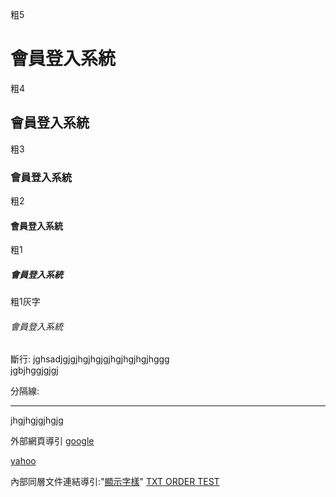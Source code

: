 粗5
# 會員登入系統
粗4
## 會員登入系統
粗3
### 會員登入系統
粗2
#### 會員登入系統
粗1
##### 會員登入系統
粗1灰字
###### 會員登入系統

斷行:
jghsadjgjgjhgjhgjgjhgjhgjhgjhggg<br>
jgbjhggjgjgj

分隔線:
<hr>

jhgjhgjgjhgjg<br>

外部網頁導引
[google](http://www.google.com)

[yahoo](http://tw.yahoo.com)

內部同層文件連結導引:"[顯示字樣](檔名)"
[TXT ORDER TEST](Order.txt)

